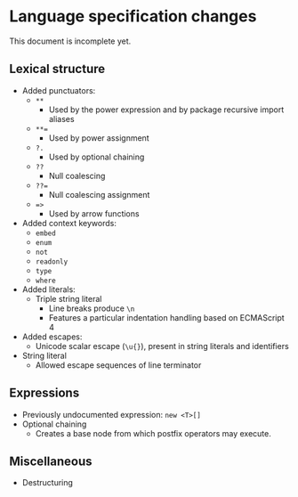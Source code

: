 # Language specification changes

This document is incomplete yet.

## Lexical structure

- Added punctuators:
  - `**`
    - Used by the power expression and by package recursive import aliases
  - `**=`
    - Used by power assignment
  - `?.`
    - Used by optional chaining
  - `??`
    - Null coalescing
  - `??=`
    - Null coalescing assignment
  - `=>`
    - Used by arrow functions
- Added context keywords:
  - `embed`
  - `enum`
  - `not`
  - `readonly`
  - `type`
  - `where`
- Added literals:
  - Triple string literal
    - Line breaks produce `\n`
    - Features a particular indentation handling based on ECMAScript 4
- Added escapes:
  - Unicode scalar escape (`\u{}`), present in string literals and identifiers
- String literal
  - Allowed escape sequences of line terminator

## Expressions

- Previously undocumented expression: `new <T>[]`
- Optional chaining
  - Creates a base node from which postfix operators may execute.

## Miscellaneous

- Destructuring